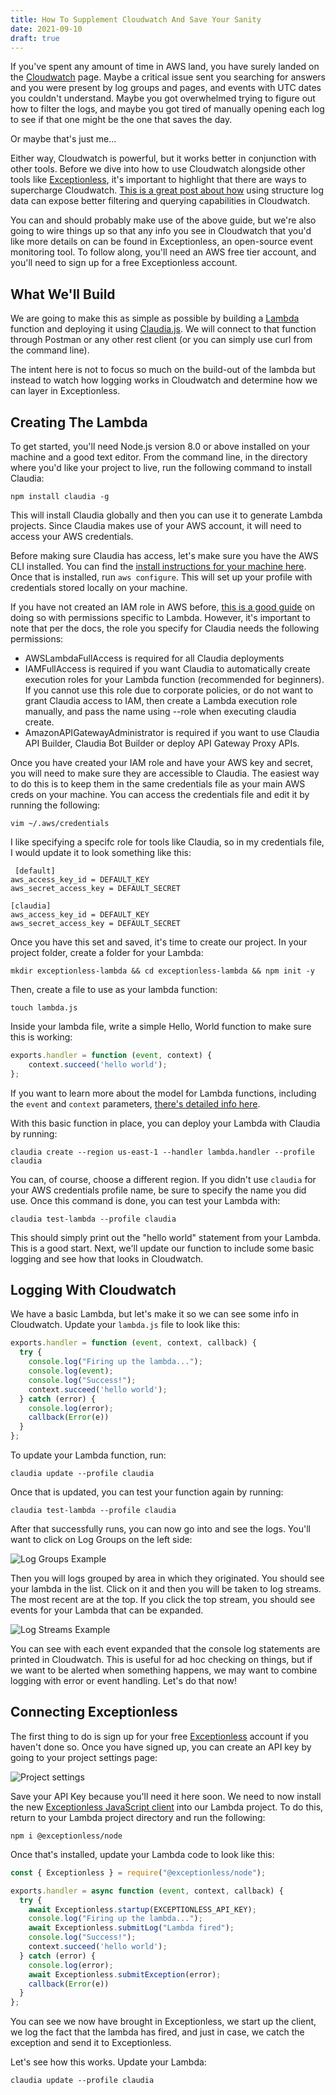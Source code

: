 ```yaml
---
title: How To Supplement Cloudwatch And Save Your Sanity
date: 2021-09-10
draft: true
---
```


If you've spent any amount of time in AWS land, you have surely landed on the [Cloudwatch](https://aws.amazon.com/cloudwatch/) page. Maybe a critical issue sent you searching for answers and you were present by log groups and pages, and events with UTC dates you couldn't understand. Maybe you got overwhelmed trying to figure out how to filter the logs, and maybe you got tired of manually opening each log to see if that one might be the one that saves the day. 

Or maybe that's just me...

Either way, Cloudwatch is powerful, but it works better in conjunction with other tools. Before we dive into how to use Cloudwatch alongside other tools like [Exceptionless](https://exceptionless.com), it's important to highlight that there are ways to supercharge Cloudwatch. [This is a great post about how](https://www.scalyr.com/blog/aws-lambda-logging-best-practices/) using structure log data can expose better filtering and querying capabilities in Cloudwatch. 

You can and should probably make use of the above guide, but we're also going to wire things up so that any info you see in Cloudwatch that you'd like more details on can be found in Exceptionless, an open-source event monitoring tool. To follow along, you'll need an AWS free tier account, and you'll need to sign up for a free Exceptionless account. 

## What We'll Build

We are going to make this as simple as possible by building a [Lambda](https://aws.amazon.com/lambda/) function and deploying it using [Claudia.js](https://claudiajs.com/). We will connect to that function through Postman or any other rest client (or you can simply use curl from the command line). 

The intent here is not to focus so much on the build-out of the lambda but instead to watch how logging works in Cloudwatch and determine how we can layer in Exceptionless. 

## Creating The Lambda

To get started, you'll need Node.js version 8.0 or above installed on your machine and a good text editor. From the command line, in the directory where you'd like your project to live, run the following command to install Claudia: 

```
npm install claudia -g
```

This will install Claudia globally and then you can use it to generate Lambda projects. Since Claudia makes use of your AWS account, it will need to access your AWS credentials. 

Before making sure Claudia has access, let's make sure you have the AWS CLI installed. You can find the [install instructions for your machine here](https://docs.aws.amazon.com/cli/latest/userguide/install-cliv2.html). Once that is installed, run `aws configure`. This will set up your profile with credentials stored locally on your machine.

If you have not created an IAM role in AWS before, [this is a good guide](https://docs.aws.amazon.com/lambda/latest/dg/lambda-intro-execution-role.html) on doing so with permissions specific to Lambda. However, it's important to note that per the docs, the role you specify for Claudia needs the following permissions: 

* AWSLambdaFullAccess is required for all Claudia deployments
* IAMFullAccess is required if you want Claudia to automatically create execution roles for your Lambda function (recommended for beginners). If you cannot use this role due to corporate policies, or do not want to grant Claudia access to IAM, then create a Lambda execution role manually, and pass the name using --role <ROLE NAME> when executing claudia create.
* AmazonAPIGatewayAdministrator is required if you want to use Claudia API Builder, Claudia Bot Builder or deploy API Gateway Proxy APIs.

Once you have created your IAM role and have your AWS key and secret, you will need to make sure they are accessible to Claudia. The easiest way to do this is to keep them in the same credentials file as your main AWS creds on your machine. You can access the credentials file and edit it by running the following: 

```
vim ~/.aws/credentials
```

I like specifying a specifc role for tools like Claudia, so in my credentials file, I would update it to look something like this: 

```
 [default]
aws_access_key_id = DEFAULT_KEY
aws_secret_access_key = DEFAULT_SECRET

[claudia]
aws_access_key_id = DEFAULT_KEY
aws_secret_access_key = DEFAULT_SECRET
```

Once you have this set and saved, it's time to create our project. In your project folder, create a folder for your Lambda: 

```
mkdir exceptionless-lambda && cd exceptionless-lambda && npm init -y
```

Then, create a file to use as your lambda function: 

```
touch lambda.js
```

Inside your lambda file, write a simple Hello, World function to make sure this is working: 

```js
exports.handler = function (event, context) {
	context.succeed('hello world');
};
```

If you want to learn more about the model for Lambda functions, including the `event` and `context` parameters, [there's detailed info here](http://docs.aws.amazon.com/lambda/latest/dg/nodejs-prog-model-handler.html).

With this basic function in place, you can deploy your Lambda with Claudia by running: 

```
claudia create --region us-east-1 --handler lambda.handler --profile claudia
```

You can, of course, choose a different region. If you didn't use `claudia` for your AWS credentials profile name, be sure to specify the name you did use. Once this command is done, you can test your Lambda with: 

```
claudia test-lambda --profile claudia
```

This should simply print out the "hello world" statement from your Lambda. This is a good start. Next, we'll update our function to include some basic logging and see how that looks in Cloudwatch. 

## Logging With Cloudwatch

We have a basic Lambda, but let's make it so we can see some info in Cloudwatch. Update your `lambda.js` file to look like this: 

```js
exports.handler = function (event, context, callback) {
  try {
    console.log("Firing up the lambda...");
    console.log(event);
    console.log("Success!");
    context.succeed('hello world'); 
  } catch (error) {
    console.log(error);
    callback(Error(e))
  }	
};
```

To update your Lambda function, run: 

```
claudia update --profile claudia
```

Once that is updated, you can test your function again by running: 

```
claudia test-lambda --profile claudia
```

After that successfully runs, you can now go into and see the logs. You'll want to click on Log Groups on the left side: 

![Log Groups Example](./Cloudwatch_Log_Groups.png)

Then you will logs grouped by area in which they originated. You should see your lambda in the list. Click on it and then you will be taken to log streams. The most recent are at the top. If you click the top stream, you should see events for your Lambda that can be expanded. 

![Log Streams Example](./Lamba_Log_Stream.png)

You can see with each event expanded that the console log statements are printed in Cloudwatch. This is useful for ad hoc checking on things, but if we want to be alerted when something happens, we may want to combine logging with error or event handling. Let's do that now!

## Connecting Exceptionless 

The first thing to do is sign up for your free [Exceptionless](https://exceptionless.com) account if you haven't done so. Once you have signed up, you can create an API key by going to your project settings page: 

![Project settings](./APIKeys.png)

Save your API Key because you'll need it here soon. We need to now install the new [Exceptionless JavaScript client](2021-09-09-announcing-the-new-exceptionless-javascript-client.md) into our Lambda project. To do this, return to your Lambda project directory and run the following: 

```
npm i @exceptionless/node
```

Once that's installed, update your Lambda code to look like this: 

```js
const { Exceptionless } = require("@exceptionless/node");

exports.handler = async function (event, context, callback) {
  try {
    await Exceptionless.startup(EXCEPTIONLESS_API_KEY);
    console.log("Firing up the lambda...");
    await Exceptionless.submitLog("Lambda fired");
    console.log("Success!");
    context.succeed('hello world'); 
  } catch (error) {
    console.log(error);
    await Exceptionless.submitException(error);
    callback(Error(e))
  }	
};
```

You can see we now have brought in Exceptionless, we start up the client, we log the fact that the lambda has fired, and just in case, we catch the exception and send it to Exceptionless. 

Let's see how this works. Update your Lambda: 

```
claudia update --profile claudia
```